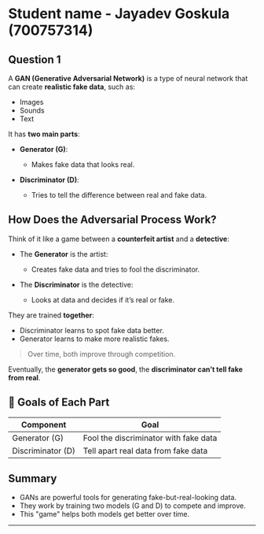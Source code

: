 # Student name - Jayadev Goskula (700757314)

## Question 1

A **GAN (Generative Adversarial Network)** is a type of neural network that can create **realistic fake data**, such as:

- Images
- Sounds
- Text

It has **two main parts**:

- **Generator (G)**:  
  - Makes fake data that looks real.

- **Discriminator (D)**:  
  - Tries to tell the difference between real and fake data.

##  How Does the Adversarial Process Work?

Think of it like a game between a **counterfeit artist** and a **detective**:

- The **Generator** is the artist:  
  - Creates fake data and tries to fool the discriminator.

- The **Discriminator** is the detective:  
  - Looks at data and decides if it’s real or fake.

They are trained **together**:
- Discriminator learns to spot fake data better.
- Generator learns to make more realistic fakes.

> Over time, both improve through competition.

Eventually, the **generator gets so good**, the **discriminator can’t tell fake from real**.


## 🎯 Goals of Each Part

| Component      | Goal                                        |
|----------------|---------------------------------------------|
| Generator (G)  | Fool the discriminator with fake data       |
| Discriminator (D) | Tell apart real data from fake data        |


## Summary

- GANs are powerful tools for generating fake-but-real-looking data.
- They work by training two models (G and D) to compete and improve.
- This "game" helps both models get better over time.

---

